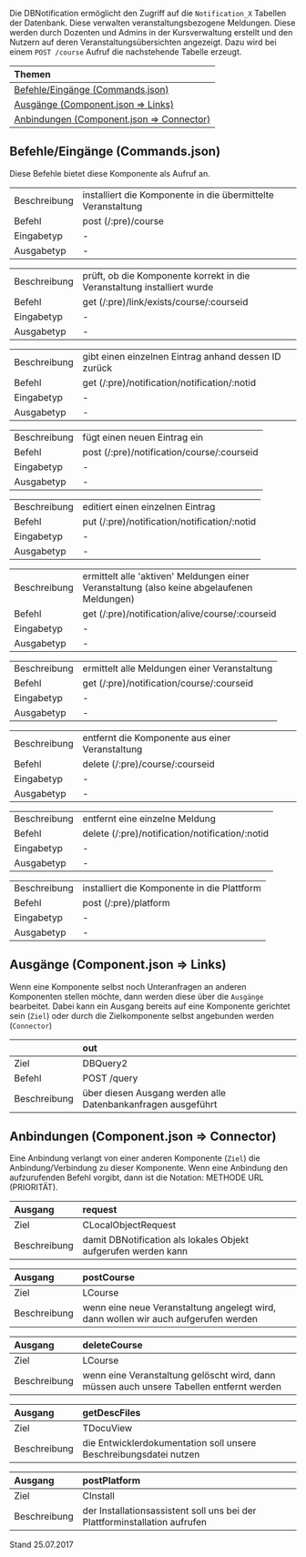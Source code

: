 <!--
  - @file de.md
  -
  - @license http://www.gnu.org/licenses/gpl-3.0.html GPL version 3
  -
  - @package OSTEPU (https://github.com/ostepu/ostepu-core)
  - @since -
  -
  - @author Till Uhlig <till.uhlig@student.uni-halle.de>
  - @date 2017
  -
 -->

Die DBNotification ermöglicht den Zugriff auf die `Notification_X` Tabellen der Datenbank. Diese verwalten veranstaltungsbezogene Meldungen. Diese werden durch Dozenten und Admins in der Kursverwaltung erstellt und den Nutzern auf deren Veranstaltungsübersichten angezeigt. Dazu wird bei einem `POST /course` Aufruf die nachstehende Tabelle erzeugt.

| Themen |
| :- |
| [Befehle/Eingänge (Commands.json)](#eingaenge) |
| [Ausgänge (Component.json => Links)](#ausgaenge) |
| [Anbindungen (Component.json => Connector)](#anbindungen) |

## <a name='eingaenge'></a>Befehle/Eingänge (Commands.json)
Diese Befehle bietet diese Komponente als Aufruf an.

|||
| :----------- |:----- |
|Beschreibung| installiert die Komponente in die übermittelte Veranstaltung|
|Befehl| post (/:pre)/course|
|Eingabetyp| -|
|Ausgabetyp| -|

|||
| :----------- |:----- |
|Beschreibung| prüft, ob die Komponente korrekt in die Veranstaltung installiert wurde|
|Befehl| get (/:pre)/link/exists/course/:courseid|
|Eingabetyp| -|
|Ausgabetyp| -|

|||
| :----------- |:----- |
|Beschreibung| gibt einen einzelnen Eintrag anhand dessen ID zurück|
|Befehl| get (/:pre)/notification/notification/:notid|
|Eingabetyp| -|
|Ausgabetyp| -|

|||
| :----------- |:----- |
|Beschreibung| fügt einen neuen Eintrag ein|
|Befehl| post (/:pre)/notification/course/:courseid|
|Eingabetyp| -|
|Ausgabetyp| -|

|||
| :----------- |:----- |
|Beschreibung| editiert einen einzelnen Eintrag|
|Befehl| put (/:pre)/notification/notification/:notid|
|Eingabetyp| -|
|Ausgabetyp| -|

|||
| :----------- |:----- |
|Beschreibung| ermittelt alle 'aktiven' Meldungen einer Veranstaltung (also keine abgelaufenen Meldungen)|
|Befehl| get (/:pre)/notification/alive/course/:courseid|
|Eingabetyp| -|
|Ausgabetyp| -|

|||
| :----------- |:----- |
|Beschreibung| ermittelt alle Meldungen einer Veranstaltung|
|Befehl| get (/:pre)/notification/course/:courseid|
|Eingabetyp| -|
|Ausgabetyp| -|

|||
| :----------- |:----- |
|Beschreibung| entfernt die Komponente aus einer Veranstaltung|
|Befehl| delete (/:pre)/course/:courseid|
|Eingabetyp| -|
|Ausgabetyp| -|

|||
| :----------- |:----- |
|Beschreibung| entfernt eine einzelne Meldung|
|Befehl| delete (/:pre)/notification/notification/:notid|
|Eingabetyp| -|
|Ausgabetyp| -|

|||
| :----------- |:----- |
|Beschreibung| installiert die Komponente in die Plattform|
|Befehl| post (/:pre)/platform|
|Eingabetyp| -|
|Ausgabetyp| -|


## <a name='ausgaenge'></a>Ausgänge (Component.json => Links)
Wenn eine Komponente selbst noch Unteranfragen an anderen Komponenten stellen möchte, dann werden diese über die `Ausgänge` bearbeitet.
Dabei kann ein Ausgang bereits auf eine Komponente gerichtet sein (`Ziel`) oder durch die Zielkomponente selbst angebunden werden (`Connector`)

||out|
| :----------- |:----- |
|Ziel| DBQuery2|
|Befehl| POST /query|
|Beschreibung| über diesen Ausgang werden alle Datenbankanfragen ausgeführt|


## <a name='anbindungen'></a>Anbindungen (Component.json => Connector)
Eine Anbindung verlangt von einer anderen Komponente (`Ziel`) die Anbindung/Verbindung zu dieser Komponente.
Wenn eine Anbindung den aufzurufenden Befehl vorgibt, dann ist die Notation: METHODE URL (PRIORITÄT).

|Ausgang|request|
| :----------- |:----- |
|Ziel| CLocalObjectRequest|
|Beschreibung| damit DBNotification als lokales Objekt aufgerufen werden kann|

|Ausgang|postCourse|
| :----------- |:----- |
|Ziel| LCourse|
|Beschreibung| wenn eine neue Veranstaltung angelegt wird, dann wollen wir auch aufgerufen werden|

|Ausgang|deleteCourse|
| :----------- |:----- |
|Ziel| LCourse|
|Beschreibung| wenn eine Veranstaltung gelöscht wird, dann müssen auch unsere Tabellen entfernt werden|

|Ausgang|getDescFiles|
| :----------- |:----- |
|Ziel| TDocuView|
|Beschreibung| die Entwicklerdokumentation soll unsere Beschreibungsdatei nutzen|

|Ausgang|postPlatform|
| :----------- |:----- |
|Ziel| CInstall|
|Beschreibung| der Installationsassistent soll uns bei der Plattforminstallation aufrufen|


Stand 25.07.2017
